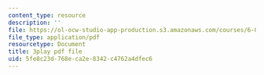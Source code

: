 ```yaml
---
content_type: resource
description: ''
file: https://ol-ocw-studio-app-production.s3.amazonaws.com/courses/6-00sc-introduction-to-computer-science-and-programming-spring-2011/5fe8c23d768eca2e8342c4762a4dfec6_BRjwkgQct28.pdf
file_type: application/pdf
resourcetype: Document
title: 3play pdf file
uid: 5fe8c23d-768e-ca2e-8342-c4762a4dfec6
---
```

